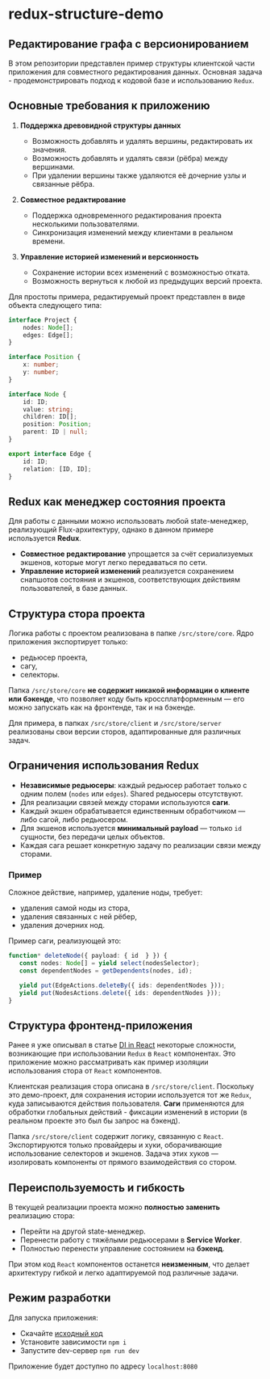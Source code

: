 # redux-structure-demo

## Редактирование графа с версионированием

В этом репозитории представлен пример структуры клиентской части приложения для совместного редактирования данных.
Основная задача - продемонстрировать подход к кодовой базе и использованию `Redux`.

## Основные требования к приложению

1. **Поддержка древовидной структуры данных**
   - Возможность добавлять и удалять вершины, редактировать их значения.
   - Возможность добавлять и удалять связи (рёбра) между вершинами.
   - При удалении вершины также удаляются её дочерние узлы и связанные рёбра.

2. **Совместное редактирование**
   - Поддержка одновременного редактирования проекта несколькими пользователями.
   - Синхронизация изменений между клиентами в реальном времени.

3. **Управление историей изменений и версионность**
   - Сохранение истории всех изменений с возможностью отката.
   - Возможность вернуться к любой из предыдущих версий проекта.

Для простоты примера, редактируемый проект представлен в виде объекта следующего типа:

```typescript
interface Project {
    nodes: Node[];
    edges: Edge[];
}

interface Position {
    x: number;
    y: number;
}

interface Node {
    id: ID;
    value: string;
    children: ID[];
    position: Position;
    parent: ID | null;
}

export interface Edge {
    id: ID;
    relation: [ID, ID];
}
```
## Redux как менеджер состояния проекта

Для работы с данными можно использовать любой state-менеджер, реализующий Flux-архитектуру, однако в данном примере используется **Redux**.

- **Совместное редактирование** упрощается за счёт сериализуемых экшенов, которые могут легко передаваться по сети.
- **Управление историей изменений** реализуется сохранением снапшотов состояния и экшенов, соответствующих действиям пользователей, в базе данных.

## Структура стора проекта

Логика работы с проектом реализована в папке `/src/store/core`. Ядро приложения экспортирует только:

- редьюсер проекта,
- сагу,
- селекторы.

Папка `/src/store/core` **не содержит никакой информации о клиенте или бэкенде**, что позволяет коду быть 
кроссплатформенным — его можно запускать как на фронтенде, так и на бэкенде.

Для примера, в папках `/src/store/client` и `/src/store/server` реализованы свои версии сторов, адаптированные для 
различных задач.

## Ограничения использования Redux

- **Независимые редьюсеры**: каждый редьюсер работает только с одним полем (`nodes` или `edges`). Shared редьюсеры отсутствуют.
- Для реализации связей между сторами используются **саги**.
- Каждый экшен обрабатывается единственным обработчиком — либо сагой, либо редьюсером.
- Для экшенов используется **минимальный payload** — только `id` сущности, без передачи целых объектов.
- Каждая сага решает конкретную задачу по реализации связи между сторами.

### Пример
Сложное действие, например, удаление ноды, требует:
- удаления самой ноды из стора,
- удаления связанных с ней рёбер,
- удаления дочерних нод.

Пример саги, реализующей это:

```typescript
function* deleteNode({ payload: { id  } }) {
   const nodes: Node[] = yield select(nodesSelector);
   const dependentNodes = getDependents(nodes, id);

   yield put(EdgeActions.deleteBy({ ids: dependentNodes }));
   yield put(NodesActions.delete({ ids: dependentNodes }));
}
```

## Структура фронтенд-приложения

Ранее я уже описывал в статье [DI in React](https://github.com/AdorableRedPanda/di-react-redux) некоторые сложности,
возникающие при использовании `Redux` в `React` компонентах. Это приложение можно рассматривать как пример изоляции 
использования стора от `React` компонентов.

Клиентская реализация стора описана в `/src/store/client`. Поскольку это демо-проект, для сохранения истории используется
тот же `Redux`, куда записываются действия пользователя. **Саги** применяются для обработки глобальных действий - 
фиксации изменений в истории (в реальном проекте это был бы запрос на бэкенд).

Папка `/src/store/client` содержит логику, связанную с `React`.
Экспортируются только провайдеры и хуки, оборачивающие использование селекторов и экшенов.
Задача этих хуков — изолировать компоненты от прямого взаимодействия со стором.

## Переиспользуемость и гибкость

В текущей реализации проекта можно **полностью заменить** реализацию стора:

- Перейти на другой state-менеджер.
- Перенести работу с тяжёлыми редьюсерами в **Service Worker**.
- Полностью перенести управление состоянием на **бэкенд**.

При этом код `React` компонентов останется **неизменным**, что делает архитектуру гибкой и легко адаптируемой под различные задачи.


## Режим разработки
Для запуска приложения:
- Скачайте [исходный код](https://github.com/AdorableRedPanda/redux-structure-demo)
- Установите зависимости `npm i`
- Запустите dev-сервер `npm run dev`

Приложение будет доступно по адресу `localhost:8080`
